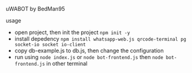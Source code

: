 uWABOT by BedMan95

usage
* open project, then init the project
  `npm init -y`
* install depedency
  `npm install whatsapp-web.js qrcode-terminal pg socket-io socket io-client` 
* copy db-example.js to db.js, then change the configuration
* run using `node index.js` or `node bot-frontend.js` then `node bot-frontend.js` in other terminal
